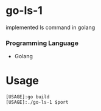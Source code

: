 # go-ls-1

implemented ls command in golang

### Programming Language
  - Golang
  
# Usage

```
[USAGE]:go build 
[USAGE]:./go-ls-1 $port
```
